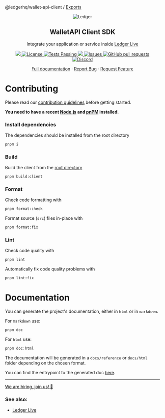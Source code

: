 @ledgerhq/wallet-api-client / [Exports](modules.md)

<p align="center">
 <img src="https://user-images.githubusercontent.com/9203826/154288895-670f5c23-81a1-4307-a080-1af83f7f8356.svg" align="center" alt="Ledger" />
 <h2 align="center">WalletAPI Client SDK</h2>
 <p align="center">Integrate your application or service inside <a href="https://www.ledger.com/ledger-live">Ledger Live</a></p>
</p>
  <p align="center">
    <a href="https://www.npmjs.com/package/@ledgerhq/wallet-api-client?activeTab=versions">
      <img src="https://img.shields.io/npm/v/@ledgerhq/wallet-api-client.svg?style=flat-square" />
    </a>
    <a href="https://opensource.org/licenses/Apache-2.0">
      <img alt="License" src="https://img.shields.io/badge/License-Apache%202.0-blue.svg" />
    </a>
    <a href="https://github.com/LedgerHQ/wallet-api/actions">
      <img alt="Tests Passing" src="https://github.com/LedgerHQ/live-app-sdk/workflows/CI/badge.svg" />
    </a>
    <a href="https://codecov.io/gh/LedgerHQ/wallet-api">
      <img src="https://codecov.io/gh/LedgerHQ/wallet-api/branch/main/graph/badge.svg" />
    </a>
    <a href="https://github.com/LedgerHQ/wallet-api/issues">
      <img alt="Issues" src="https://img.shields.io/github/issues/LedgerHQ/wallet-api?color=0088ff" />
    </a>
    <a href="https://github.com/LedgerHQ/wallet-api/pulls">
      <img alt="GitHub pull requests" src="https://img.shields.io/github/issues-pr/LedgerHQ/wallet-api?color=0088ff" />
    </a>
    <a href="https://discord.gg/y6nZhxv2bC">
      <img alt="Discord" src="https://img.shields.io/discord/885256081289379850?color=1C1CE1&label=Ledger%20%7C%20Discord%20%F0%9F%91%8B%20&style=flat-square" />
    </a>
   
   
  </p>

  <p align="center">
    <a href="https://developers.ledger.com/docs/live-app/start-here/">Full documentation</a>
    ·
    <a href="https://github.com/LedgerHQ/wallet-api/issues/new/choose">Report Bug</a>
    ·
    <a href="https://github.com/LedgerHQ/wallet-api/issues/new/choose">Request Feature</a>
  </p>
</p>

# Contributing

Please read our [contribution guidelines](./CONTRIBUTING.md) before getting started.

**You need to have a recent [Node.js](https://nodejs.org/) and
[pnPM](https://pnpm.io/) installed.**

### Install dependencies

The dependencies should be installed from the root directory

```bash
pnpm i
```

### Build

Build the client from the [root directory](../..)

```bash
pnpm build:client
```

### Format

Check code formatting with

```bash
pnpm format:check
```

Format source (`src`) files in-place with

```bash
pnpm format:fix
```

### Lint

Check code quality with

```bash
pnpm lint
```

Automatically fix code quality problems with

```bash
pnpm lint:fix
```

# Documentation

You can generate the project's documentation, either in `html` or in `markdown`.

For `markdown` use:

```bash
pnpm doc
```

For `html` use:

```bash
pnpm doc:html
```

The documentation will be generated in a `docs/reference` or `docs/html` folder depending on the chosen format.

You can find the entrypoint to the generated doc [here](./docs/reference/modules.md).

---

[We are hiring, join us! 🚀](https://www.ledger.com/join-us)

### See also:

- [Ledger Live](https://github.com/LedgerHQ/ledger-live)
